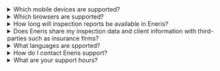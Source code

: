 <details>

<summary>Which mobile devices are supported?</summary>
<p>
Apple (iOS and PadOS) and Android (phones and tablet) devices are supported.

[Download Eneris for Apple iOS and iPadOS devices here.](
https://apps.apple.com/us/app/eneris/id1448765778?utm_campaign=5932a4967f-AUTOMATION__1-GetApp&utm_medium=email&utm_source=Verified%20and%20Opted%20In&utm_term=0_158a12d0fd-5932a4967f-501376861)

[Download Eneris for Android devices here.](
https://play.google.com/store/apps/details?id=ca.eneris.ener.is&utm_source=Verified+and+Opted+In&utm_campaign=5932a4967f-AUTOMATION__1-GetApp&utm_medium=email&utm_term=0_158a12d0fd-5932a4967f-501376861)
</p>
</details>

<details>

<summary>Which browsers are supported?</summary>
<p>
[Eneris](https://www.eneris.ca/) may be accessed on a desktop or laptop computer.

The officially supported browsers are:
- Google Chrome
- Microsoft Edge
- Mozilla Firefox
- Safari
</p>
</details>

<details>

<summary>How long will inspection reports be available in Eneris?</summary>
<p>
Inspection reports are kept indefinitely, unless specifically stated otherwise. We do not delete inspection reports to save space.
</p>
</details>

<details>

<summary>Does Eneris share my inspection data and client information with third-parties such as insurance firms?</summary>
<p>
No. Eneris is solely dedicated to providing property inspectors with quality inspection software and does not have any incentive to share/sell your information.
</p>
</details>

<details>

<summary>What languages are spported?</summary>
<p>
At this time, the only officially supported language is English. Additional language support is planned.
</p>
</details>

<details>

<summary>How do I contact Eneris support?</summary>
<p>
Please email [support@eneris.ca](mailto:support@eneris.ca) or call our support number [1-888-500-0504](tel:1-888-500-0504).
</p>
</details>

<details>

<summary>What are your support hours?</summary>
<p>
Our support hours are **Monday to Friday 8am to 5pm PST (excluding Canadian holidays)**.
</p>
</details>